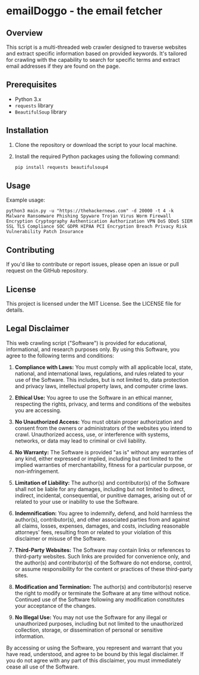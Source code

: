 # emailDoggo - the email fetcher


## Overview

This script is a multi-threaded web crawler designed to traverse websites and extract specific information based on provided keywords. It's tailored for crawling with the capability to search for specific terms and extract email addresses if they are found on the page.

## Prerequisites

- Python 3.x
- `requests` library
- `BeautifulSoup` library

## Installation

1. Clone the repository or download the script to your local machine.
2. Install the required Python packages using the following command:

   ```bash
   pip install requests beautifulsoup4
   ```

## Usage

Example usage: 

```
python3 main.py -u "https://thehackernews.com" -d 20000 -t 4 -k Malware Ransomware Phishing Spyware Trojan Virus Worm Firewall Encryption Cryptography Authentication Authorization VPN DoS DDoS SIEM SSL TLS Compliance SOC GDPR HIPAA PCI Encryption Breach Privacy Risk Vulnerability Patch Insurance
```

## Contributing

If you'd like to contribute or report issues, please open an issue or pull request on the GitHub repository.

## License

This project is licensed under the MIT License. See the LICENSE file for details.

## Legal Disclaimer

This web crawling script ("Software") is provided for educational, informational, and research purposes only. By using this Software, you agree to the following terms and conditions:

1. **Compliance with Laws:** You must comply with all applicable local, state, national, and international laws, regulations, and rules related to your use of the Software. This includes, but is not limited to, data protection and privacy laws, intellectual property laws, and computer crime laws.

2. **Ethical Use:** You agree to use the Software in an ethical manner, respecting the rights, privacy, and terms and conditions of the websites you are accessing.

3. **No Unauthorized Access:** You must obtain proper authorization and consent from the owners or administrators of the websites you intend to crawl. Unauthorized access, use, or interference with systems, networks, or data may lead to criminal or civil liability.

4. **No Warranty:** The Software is provided "as is" without any warranties of any kind, either expressed or implied, including but not limited to the implied warranties of merchantability, fitness for a particular purpose, or non-infringement.

5. **Limitation of Liability:** The author(s) and contributor(s) of the Software shall not be liable for any damages, including but not limited to direct, indirect, incidental, consequential, or punitive damages, arising out of or related to your use or inability to use the Software.

6. **Indemnification:** You agree to indemnify, defend, and hold harmless the author(s), contributor(s), and other associated parties from and against all claims, losses, expenses, damages, and costs, including reasonable attorneys' fees, resulting from or related to your violation of this disclaimer or misuse of the Software.

7. **Third-Party Websites:** The Software may contain links or references to third-party websites. Such links are provided for convenience only, and the author(s) and contributor(s) of the Software do not endorse, control, or assume responsibility for the content or practices of these third-party sites.

8. **Modification and Termination:** The author(s) and contributor(s) reserve the right to modify or terminate the Software at any time without notice. Continued use of the Software following any modification constitutes your acceptance of the changes.

9. **No Illegal Use:** You may not use the Software for any illegal or unauthorized purposes, including but not limited to the unauthorized collection, storage, or dissemination of personal or sensitive information.

By accessing or using the Software, you represent and warrant that you have read, understood, and agree to be bound by this legal disclaimer. If you do not agree with any part of this disclaimer, you must immediately cease all use of the Software.
